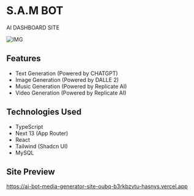 # S.A.M BOT
 AI DASHBOARD SITE

 ![IMG](https://imgur.com/nvmUWE9.png)



## Features
- Text Generation (Powered by CHATGPT)
- Image Generation (Powered by DALLE 2)
- Music Generation (Powered by Replicate AI)
- Video Generation (Powered by Replicate AI)


## Technologies Used

- TypeScript
- Next 13 (App Router)
- React
- Tailwind (Shadcn UI)
- MySQL

## Site Preview

https://ai-bot-media-generator-site-oubq-b3rkbzvtu-hasnys.vercel.app
